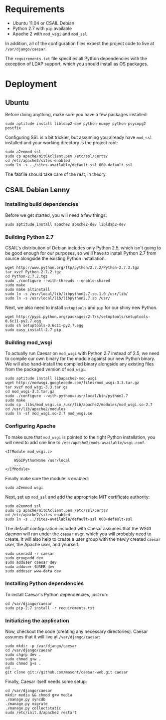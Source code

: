 Requirements
============
* Ubuntu 11.04 or CSAIL Debian
* Python 2.7 with `pip` available
* Apache 2 with `mod_wsgi` and `mod_ssl`

In addition, all of the configuration files expect the project code to live at 
`/var/django/caesar`.

The `requirements.txt` file specifies all Python dependencies with the exception
of LDAP support, which you should install as OS
packages.

Deployment
==========

Ubuntu
------
Before doing anything, make sure you have a few packages installed:

    sudo aptitude install libldap2-dev python-numpy python-psycopg2 postfix

Configuring SSL is a bit trickier, but assuming you already have `mod_ssl` 
installed and your working directory is the project root:

    sudo a2enmod ssl
    sudo cp apache/mitCAclient.pem /etc/ssl/certs/
    cd /etc/apache2/sites-enabled
    sudo ln -s ../sites-available/default-ssl 000-default-ssl 

The fabfile should take care of the rest, in theory.

CSAIL Debian Lenny
------------------

### Installing build dependencies
Before we get started, you will need a few things:

    sudo aptitude install apache2 apache2-dev libldap2-dev

### Building Python 2.7
CSAIL's distribution of Debian includes only Python 2.5, which isn't going to 
be good enough for our purposes, so we'll have to install Python 2.7 from 
source alongside the existing Python installation.

    wget http://www.python.org/ftp/python/2.7.2/Python-2.7.2.tgz
    tar xvzf Python-2.7.2.tgz
    cd Python-2.7.2.tgz
    sudo ./configure --with-threads --enable-shared
    sudo make
    sudo make altinstall
    sudo ln -s /usr/local/lib/libpython2.7.so.1.0 /usr/lib/
    sudo ln -s /usr/local/lib/libpython2.7.so /usr/

Next, we also need to install `setuptools` and `pip` for our shiny new Python.

    wget http://pypi.python.org/packages/2.7/s/setuptools/setuptools-0.6c11-py2.7.egg
    sudo sh setuptools-0.6c11-py2.7.egg
    sudo easy_install-2.7 pip

### Building mod_wsgi
To actually run Caesar on `mod_wsgi` with Python 2.7 instead of 2.5, we need to
compile our own binary for the module against our new Python binary. We will
also hand-install the compiled binary alongside any existing files from the
packaged version of `mod_wsgi`.

    sudo aptitude install libapache2-mod-wsgi
    wget http://modwsgi.googlecode.com/files/mod_wsgi-3.3.tar.gz
    tar xvzf mod_wsgi-3.3.tar.gz
    cd mod_wsgi-3.3.tar.gz
    sudo ./configure --with-python=/usr/local/bin/python2.7
    sudo make
    sudo cp .libs/mod_wsgi.so /usr/lib/apache2/modules/mod_wsgi.so-2.7
    cd /usr/lib/apache2/modules
    sudo ln -sf mod_wsgi.so-2.7 mod_wsgi.so

### Configuring Apache
To make sure that `mod_wsgi` is pointed to the right Python installation, you
will need to add one line to `/etc/apache2/mods-available/wsgi.conf`.

    <IfModule mod_wsgi.c>
        ...
        WSGIPythonHome /usr/local
        ...
    </IfModule> 

Finally make sure the module is enabled:

    sudo a2enmod wsgi

Next, set up `mod_ssl` and add the appropriate MIT certificate authority:

    sudo a2enmod ssl
    sudo cp apache/mitCAclient.pem /etc/ssl/certs/
    cd /etc/apache2/sites-enabled
    sudo ln -s ../sites-available/default-ssl 000-default-ssl 

The default configuration included with Caesar assumes that the WSGI daemon will
run under the `caesar` user, which you will probably need to create. It will
also help to create a user group with the newly created `caesar` user, the 
Apache user, and yourself:

    sudo useradd -r caesar
    sudo groupadd dev
    sudo adduser caesar dev
    sudo adduser $USER dev
    sudo adduser www-data dev

### Installing Python dependencies
To install Caesar's Python dependencies, just run:

    cd /var/django/caesar
    sudo pip-2.7 install -r requirements.txt

### Initializing the application
Now, checkout the code (creating any necessary directories). Caesar assumes that
it will live at `/var/django/caesar`:

    sudo mkdir -p /var/django/caesar
    cd /var/django/caesar
    sudo chgrp dev .
    sudo chmod g+w .
    sudo chmod g+s .
    cd ..
    git clone git://github.com/masont/caesar-web.git caesar

Finally, Caesar itself needs some setup:

    cd /var/django/caesar
    mkdir media && chmod g+w media
    ./manage.py syncdb
    ./manage.py migrate
    ./manage.py collectstatic
    sudo /etc/init.d/apache2 restart


